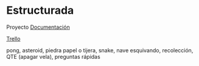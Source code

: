 # Estructurada
Proyecto
[Documentación](https://docs.google.com/document/d/1k6WmmTl99E8vPA-qOKe6a6FxYouPquhXfmINWp7MwqU/edit?usp=sharing)

[Trello](https://trello.com/invite/b/cGjtn6SA/7185b1827e89084c7b39e801114292bc/estructurada)

pong, asteroid, piedra papel o tijera, snake, nave esquivando, recolección, QTE (apagar vela), preguntas rápidas 
